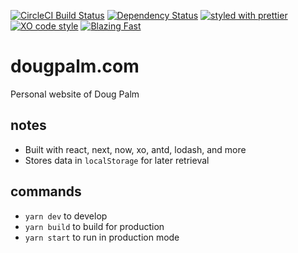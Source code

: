 [![CircleCI Build Status](https://img.shields.io/circleci/project/github/sikhote/dougpalm.com/master.svg?label=CircleCI)](https://circleci.com/gh/sikhote/dougpalm.com)
[![Dependency Status](https://david-dm.org/sikhote/dougpalm.com.svg)](https://david-dm.org/sikhote/dougpalm.com)
[![styled with prettier](https://img.shields.io/badge/styled_with-prettier-ff69b4.svg)](https://github.com/prettier/prettier)
[![XO code style](https://img.shields.io/badge/code_style-XO-5ed9c7.svg)](https://github.com/xojs/xo)
[![Blazing Fast](https://img.shields.io/badge/speed-blazing%20%F0%9F%94%A5-brightgreen.svg)](https://twitter.com/acdlite/status/974390255393505280)

# dougpalm.com
Personal website of Doug Palm

## notes
- Built with react, next, now, xo, antd, lodash, and more
- Stores data in `localStorage` for later retrieval

## commands
- `yarn dev` to develop
- `yarn build` to build for production
- `yarn start` to run in production mode
